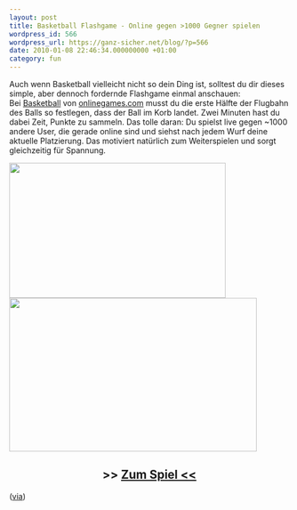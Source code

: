 ```yaml
---
layout: post
title: Basketball Flashgame - Online gegen >1000 Gegner spielen
wordpress_id: 566
wordpress_url: https://ganz-sicher.net/blog/?p=566
date: 2010-01-08 22:46:34.000000000 +01:00
category: fun
---
```

Auch wenn Basketball vielleicht nicht so dein Ding ist, solltest du dir dieses simple, aber dennoch fordernde Flashgame einmal anschauen:
Bei [Basketball](http://www.onlinegames.com/basketball/) von [onlinegames.com](http://www.onlinegames.com) musst du die erste Hälfte der Flugbahn des Balls so festlegen, dass der Ball im Korb landet. Zwei Minuten hast du dabei Zeit, Punkte zu sammeln. Das tolle daran: Du spielst live gegen ~1000 andere User, die gerade online sind und siehst nach jedem Wurf deine aktuelle Platzierung. Das motiviert natürlich zum Weiterspielen und sorgt gleichzeitig für Spannung.

<img class="borderimg centered" title="basketball menü-screenshot" src="{{site.url}}/wp-content/uploads/basketball-menue-screenshot.png" alt="" width="389" height="243" />
<img class="borderimg centered" title="basketball ingame screnshot" src="{{site.url}}/wp-content/uploads/basketball-ingame-screnshot.png" alt="" width="445" height="276" />

<h2 style="text-align: center;"><a href="https://ganz-sicher.net/blog/wp-content/uploads/basketball-ingame-screnshot.png"></a> &gt;&gt; <a href="http://www.onlinegames.com/basketball/" target="_blank">Zum Spiel &lt;&lt;</a></h2>
(<a href="http://blog.buttermouth.com/2009/12/cool-multiplayer-basketball-game.html" target="_blank">via</a>)

